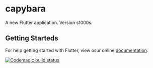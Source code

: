 # capybara


A new Flutter application. Version s1000s.  
## Getting Starteds

For help getting started with Flutter, view osur online
[documentation](https://flutter.io/).


[![Codemagic build status](http://1a74593d.ngrok.io/apps/5d5e4d42b84f3800392cd7bc/5d5e4d42b84f3800392cd7bb/status_badge.svg)](http://localhost:3000/apps/5d5e4d42b84f3800392cd7bc/5d5e4d42b84f3800392cd7bb/latest_build)

